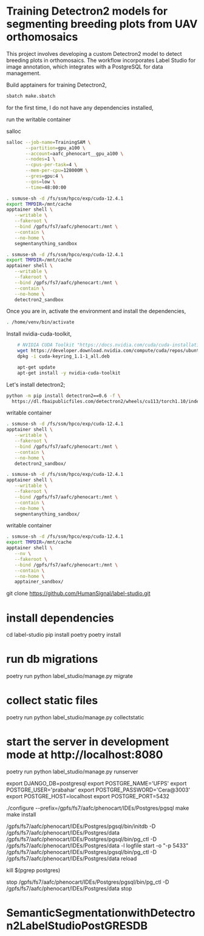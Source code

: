 # Training Detectron2 models for segmenting breeding plots from UAV orthomosaics

This project involves developing a custom Detectron2 model to detect breeding plots in orthomosaics. The workflow incorporates Label Studio for image annotation, which integrates with a PostgreSQL for data management.

Build apptainers for training Detectron2,

```bash
sbatch make.sbatch
```
for the first time, I do not have any dependencies installed,

run the writable container

salloc

```bash
salloc --job-name=TrainingSAM \
       --partition=gpu_a100 \
       --account=aafc_phenocart__gpu_a100 \
       --nodes=1 \
       --cpus-per-task=4 \
       --mem-per-cpu=128000M \
       --gres=gpu:4 \
       --qos=low \
       --time=48:00:00
```


```bash
. ssmuse-sh -d /fs/ssm/hpco/exp/cuda-12.4.1
export TMPDIR=/mnt/cache
apptainer shell \
   --writable \
   --fakeroot \
   --bind /gpfs/fs7/aafc/phenocart:/mnt \
   --contain \
   --no-home \
   segmentanything_sandbox
```

```bash
. ssmuse-sh -d /fs/ssm/hpco/exp/cuda-12.4.1
export TMPDIR=/mnt/cache
apptainer shell \
   --writable \
   --fakeroot \
   --bind /gpfs/fs7/aafc/phenocart:/mnt \
   --contain \
   --no-home \
   detectron2_sandbox
```


Once you are in, activate the environment and install the dependencies,

```bash
. /home/venv/bin/activate
```

Install nvidia-cuda-toolkit,

```bash
    # NVIDIA CUDA Toolkit "https://docs.nvidia.com/cuda/cuda-installation-guide-linux/index.html#"
    wget https://developer.download.nvidia.com/compute/cuda/repos/ubuntu2404/x86_64/cuda-keyring_1.1-1_all.deb
    dpkg -i cuda-keyring_1.1-1_all.deb

    apt-get update
    apt-get install -y nvidia-cuda-toolkit
````

Let's install detectron2;

```bash
python -m pip install detectron2==0.6 -f \
  https://dl.fbaipublicfiles.com/detectron2/wheels/cu113/torch1.10/index.html
```


writable container

```bash
. ssmuse-sh -d /fs/ssm/hpco/exp/cuda-12.4.1
apptainer shell \
   --writable \
   --fakeroot \
   --bind /gpfs/fs7/aafc/phenocart:/mnt \
   --contain \
   --no-home \
   detectron2_sandbox/
```

```bash
. ssmuse-sh -d /fs/ssm/hpco/exp/cuda-12.4.1
apptainer shell \
   --writable \
   --fakeroot \
   --bind /gpfs/fs7/aafc/phenocart:/mnt \
   --contain \
   --no-home \
   segmentanything_sandbox/
```

writable container


```bash
. ssmuse-sh -d /fs/ssm/hpco/exp/cuda-12.4.1
export TMPDIR=/mnt/cache
apptainer shell \
   --nv \
   --fakeroot \
   --bind /gpfs/fs7/aafc/phenocart:/mnt \
   --contain \
   --no-home \
   apptainer_sandbox/
```

git clone https://github.com/HumanSignal/label-studio.git

# install dependencies
cd label-studio
pip install poetry
poetry install

# run db migrations
poetry run python label_studio/manage.py migrate

# collect static files
poetry run python label_studio/manage.py collectstatic

# start the server in development mode at http://localhost:8080
poetry run python label_studio/manage.py runserver

export DJANGO_DB=postgresql
export POSTGRE_NAME='UFPS'
export POSTGRE_USER='prabahar'
export POSTGRE_PASSWORD='Cera@3003'
export POSTGRE_HOST=localhost
export POSTGRE_PORT=5432



./configure --prefix=/gpfs/fs7/aafc/phenocart/IDEs/Postgres/pgsql
make
make install

/gpfs/fs7/aafc/phenocart/IDEs/Postgres/pgsql/bin/initdb -D /gpfs/fs7/aafc/phenocart/IDEs/Postgres/data
/gpfs/fs7/aafc/phenocart/IDEs/Postgres/pgsql/bin/pg_ctl -D /gpfs/fs7/aafc/phenocart/IDEs/Postgres/data -l logfile start -o "-p 5433"
/gpfs/fs7/aafc/phenocart/IDEs/Postgres/pgsql/bin/pg_ctl -D /gpfs/fs7/aafc/phenocart/IDEs/Postgres/data reload


kill $(pgrep postgres)

stop
/gpfs/fs7/aafc/phenocart/IDEs/Postgres/pgsql/bin/pg_ctl -D /gpfs/fs7/aafc/phenocart/IDEs/Postgres/data stop
# SemanticSegmentationwithDetectron2LabelStudioPostGRESDB
